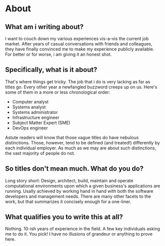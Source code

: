 # About

## What am i writing about?
I want to couch down my various experiences vis-a-vis the current job market. After years of casual conversations with friends and colleagues, they have finally convinced me to make my experience publicly available. For better or for worse, i am giving it an honest shot.

## Specifically, what is it about?
That's where things get tricky. The job that i do is very lacking as far as titles go. Every other year a newfangled buzzword creeps up on us. Here's some of them in a more or less chronological order:

- Computer analyst
- Systems analyst
- Systems administrator
- Infrastructure engineer
- Subject Matter Expert (SME)
- DevOps engineer

Astute readers will know that those vague titles do have nebulous distinctions. Those, however, tend to be defined (and treated!) differently by each individual employer. As much as we may are about such distinctions, the vast majority of people do not.

## So titles don't mean much. What do you do?
Long story short: Design, architect, build, maintain and operate computational environments upon which a given business's applications are running. Usally achieved by working hand in hand with both the software developers and management needs. There are many other facets to the work, but that summarizes it concisely enough for a one-liner. 

## What qualifies you to write this at all?
Nothing. 10-ish years of experience in the field. A few key individuals asking me to do it. You pick! I have no illusions of grandeur or anything to prove here.
